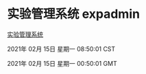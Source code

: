 # 实验管理系统 expadmin
[实验管理系统](http://58.48.52.4:56808/expadmin-782313d2-e1b1-4ea7-932e-3a55e6a1a4d0/)

2021年 02月 15日 星期一 08:50:01 CST

2021年 02月 15日 星期一 00:50:01 GMT

